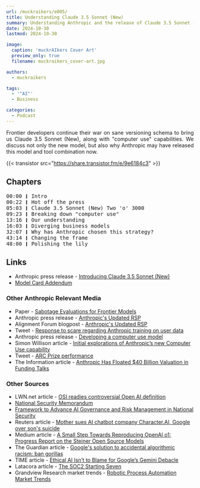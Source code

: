 ```yaml
---
url: /muckraikers/e005/
title: Understanding Claude 3.5 Sonnet (New)
summary: Understanding Anthropic and the release of Claude 3.5 Sonnet (New).
date: 2024-10-30
lastmod: 2024-10-30

image:
  caption: 'muckrAIkers Cover Art'
  preview_only: true
  filename: muckraikers_cover-art.jpg

authors:
  - muckraikers

tags:
  - '"AI"'
  - Business

categories: 
  - Podcast
---
```


<div style="text-align: justify">

Frontier developers continue their war on sane versioning schema to bring us Claude 3.5 Sonnet (New), along with "computer use" capabilities. We discuss not only the new model, but also why Anthropic may have released this model and tool combination now.

{{< transistor src="https://share.transistor.fm/e/9e6184c3" >}}
</div>

## Chapters

<div style="text-align: left; font-family:monospace;">
00:00 ❙ Intro<br>
00:22 ❙ Hot off the press<br>
05:03 ❙ Claude 3.5 Sonnet (New) Two 'o' 3000<br>
09:23 ❙ Breaking down "computer use"<br>
13:16 ❙ Our understanding<br>
16:03 ❙ Diverging business models<br>
32:07 ❙ Why has Anthropic chosen this strategy?<br>
43:14 ❙ Changing the frame<br>
48:00 ❙ Polishing the lily
</div>


## Links
- Anthropic press release - [Introducing Claude 3.5 Sonnet (New)](https://www.anthropic.com/news/3-5-models-and-computer-use)
- [Model Card Addendum](https://assets.anthropic.com/m/61e7d27f8c8f5919/original/Claude-3-Model-Card.pdf#page=51.12)


### Other Anthropic Relevant Media
- Paper - [Sabotage Evaluations for Frontier Models](https://assets.anthropic.com/m/377027d5b36ac1eb/original/Sabotage-Evaluations-for-Frontier-Models.pdf)
- Anthropic press release - [Anthropic's Updated RSP](https://www.anthropic.com/rsp-updates)
- Alignment Forum blogpost - [Anthropic's Updated RSP](https://www.alignmentforum.org/posts/Q7caj7emnwWBxLECF/anthropic-s-updated-responsible-scaling-policy)
- Tweet - [Response to scare regarding Anthropic training on user data](https://x.com/catherineols/status/1849654577089364180)
- Anthropic press release - [Developing a computer use model](https://www.anthropic.com/news/developing-computer-use)
- Simon Willison article - [Initial explorations of Anthropic’s new Computer Use capability](https://simonwillison.net/2024/Oct/22/computer-use/)
- Tweet - [ARC Prize performance](https://x.com/arcprize/status/1849225898391933148)
- The Information article - [Anthropic Has Floated $40 Billion Valuation in Funding Talks](https://www.theinformation.com/articles/openai-rival-anthropic-has-floated-40-billion-valuation-in-early-talks-about-new-funding?rc=tgppn6)


### Other Sources
- LWN.net article - [OSI readies controversial Open AI definition](https://lwn.net/SubscriberLink/995159/a37fb9817a00ebcb/)
- [National Security Memorandum](https://www.whitehouse.gov/briefing-room/presidential-actions/2024/10/24/memorandum-on-advancing-the-united-states-leadership-in-artificial-intelligence-harnessing-artificial-intelligence-to-fulfill-national-security-objectives-and-fostering-the-safety-security/)
- [Framework to Advance AI Governance and Risk Management in National Security](https://ai.gov/wp-content/uploads/2024/10/NSM-Framework-to-Advance-AI-Governance-and-Risk-Management-in-National-Security.pdf)
- Reuters article - [Mother sues AI chatbot company Character.AI, Google over son's suicide](https://www.reuters.com/legal/mother-sues-ai-chatbot-company-characterai-google-sued-over-sons-suicide-2024-10-23/)
- Medium article - [A Small Step Towards Reproducing OpenAI o1: Progress Report on the Steiner Open Source Models](https://medium.com/@peakji/a-small-step-towards-reproducing-openai-o1-b9a756a00855)
- The Guardian article - [Google's solution to accidental algorithmic racism: ban gorillas](https://www.theguardian.com/technology/2018/jan/12/google-racism-ban-gorilla-black-people)
- TIME article - [Ethical AI Isn’t to Blame for Google’s Gemini Debacle](https://time.com/6836153/ethical-ai-google-gemini-debacle/)
- Latacora article - [The SOC2 Starting Seven](https://www.latacora.com/blog/2020/03/12/the-soc-starting/)
- Grandview Research market trends - [Robotic Process Automation Market Trends](https://www.grandviewresearch.com/industry-analysis/robotic-process-automation-rpa-market)